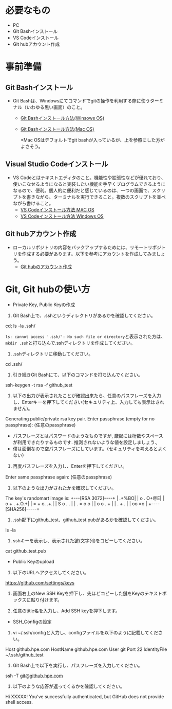 # 必要なもの
+ PC
+ Git Bashインストール
+ VS Codeインストール
+ Git hubアカウント作成

# 事前準備
## Git Bashインストール
+ Git Bashは、Windowsにてコマンドでgitの操作を利用する際に使うターミナル（いわゆる黒い画面）のこと。
  + [Git Bashインストール方法(Winsows OS)](https://eng-entrance.com/git-install)
  + [Git Bashインストール方法(Mac OS)](https://qiita.com/NorsteinBekkler/items/a0622ee6a39d08d61b72)
  
    *Mac OSはデフォルトでgit bashが入っているが、上を参照にした方がよさそう。
## Visual Studio Codeインストール
+ VS Codeとはテキストエディタのこと。機能性や拡張性などが優れており、使いこなせるようになると実装したい機能を手早くプログラムできるようになるので、便利。個人的に便利だと感じているのは、一つの画面で、スクリプトを書きながら、ターミナルを実行できること。複数のスクリプトを並べながら書けること。
  + [VS Codeインストール方法 MAC OS](https://qiita.com/watamura/items/51c70fbb848e5f956fd6)
  + [VS Codeインストール方法 Windows OS](https://qiita.com/psychoroid/items/7d85ae6bade4a67aedb1)

## Git hubアカウント作成
+ ローカルリポジトリの内容をバックアップするためには、リモートリポジトリを作成する必要があります。以下を参考にアカウントを作成してみましょう。
  + [Git hubのアカウント作成](https://techacademy.jp/magazine/6235)

# Git, Git hubの使い方
+ Private Key, Public Keyの作成
1.  Git Bash上で、.sshというディレクトリがあるかを確認してください。  

  cd; ls -la .ssh/

  `ls: cannot access '.ssh/': No such file or directory`と表示された方は、`mkdir .ssh`と打ち込んで.sshディレクトリを作成してください。

1.  .sshディレクトリに移動してください。 

  cd .ssh/

1.  引き続きGit Bashにて、以下のコマンドを打ち込んでください。    

  ssh-keygen -t rsa -f github_test

1.  以下の出力が表示されたことが確認出来たら、任意のパスフレーズを入力し、Enterキーを押下してください(セキュリティ上、入力しても表示はされません)。  

  Generating public/private rsa key pair.
  Enter passphrase (empty for no passphrase): (任意のpassphrase) <Enter>

  * パスフレーズとはパスワードのようなものですが, 厳密には桁数やスペースが利用できたりするものです. 推測されないような値を設定しましょう.,
  * 僕は面倒なので空パスフレーズにしています。（セキュリティを考えるとよくない）

1.  再度パスフレーズを入力し、Enterを押下してください。

  Enter same passphrase again: (任意のpassphrase) <Enter>

1.  以下のような出力がされたかを確認してください。

  The key's randomart image is:
  +---[RSA 3072]----+
  |            .+%BO|
  |       o   . O+@E|
  |      o + . +.O.+|
  |       = + o. .+.|
  |        S o  . . |
  |     . = o    o  |
  |      o o .  +   |
  |         .  + .  |
  |          oo =o  |
  +----[SHA256]-----+

1.  .ssh配下にgithub_test、github_test.pubがあるかを確認してください。

  ls -la 

1.  sshキーを表示し、表示された鍵(文字列)をコピーしてください。

  cat github_test.pub

+ Public Keyのupload

1.  以下のURLへアクセスしてください。

  https://github.com/settings/keys

1.  画面右上のNew SSH Keyを押下し、先ほどコピーした鍵をKeyのテキストボックスに貼り付けます。

1.  任意のtitle名を入力し、Add SSH keyを押下します。

+ SSH_Configの設定

1.  vi ~/.ssh/configと入力し、configファイルを以下のように記載してください。

  Host github.hpe.com
    HostName github.hpe.com
    User git
    Port 22
    IdentityFile ~/.ssh/github_test

1.  Git Bash上で以下を実行し、パスフレーズを入力してください。

  ssh -T git@github.hpe.com

1.  以下のような応答が返ってくるかを確認してください。  

  Hi XXXXX! You've successfully authenticated,
  but GitHub does not provide shell access.



